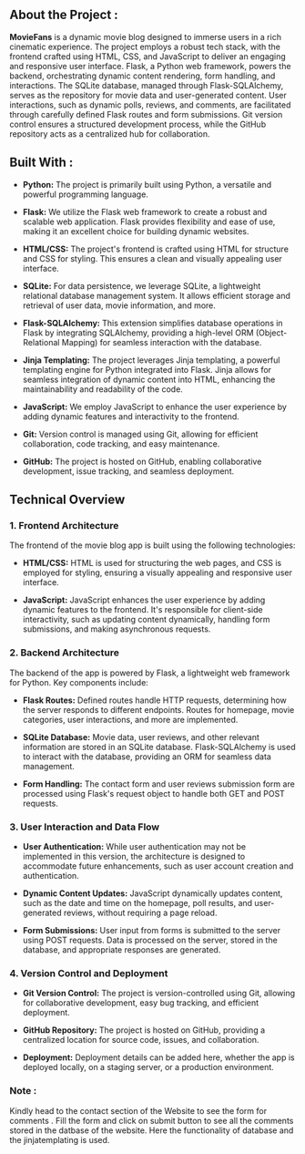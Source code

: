 ## About the Project : 

**MovieFans** is a dynamic movie blog designed to immerse users in a rich cinematic experience. The project employs a robust tech stack, with the frontend crafted using HTML, CSS, and JavaScript to deliver an engaging and responsive user interface. Flask, a Python web framework, powers the backend, orchestrating dynamic content rendering, form handling, and interactions. The SQLite database, managed through Flask-SQLAlchemy, serves as the repository for movie data and user-generated content. User interactions, such as dynamic polls, reviews, and comments, are facilitated through carefully defined Flask routes and form submissions. Git version control ensures a structured development process, while the GitHub repository acts as a centralized hub for collaboration.

## Built With : 

- **Python:** The project is primarily built using Python, a versatile and powerful programming language.
  
- **Flask:** We utilize the Flask web framework to create a robust and scalable web application. Flask provides flexibility and ease of use, making it an excellent choice for building dynamic websites.

- **HTML/CSS:** The project's frontend is crafted using HTML for structure and CSS for styling. This ensures a clean and visually appealing user interface.

- **SQLite:** For data persistence, we leverage SQLite, a lightweight relational database management system. It allows efficient storage and retrieval of user data, movie information, and more.

- **Flask-SQLAlchemy:** This extension simplifies database operations in Flask by integrating SQLAlchemy, providing a high-level ORM (Object-Relational Mapping) for seamless interaction with the database.

- **Jinja Templating:** The project leverages Jinja templating, a powerful templating engine for Python integrated into Flask. Jinja allows for seamless integration of dynamic content into HTML, enhancing the maintainability and readability of the code.

- **JavaScript:** We employ JavaScript to enhance the user experience by adding dynamic features and interactivity to the frontend.

- **Git:** Version control is managed using Git, allowing for efficient collaboration, code tracking, and easy maintenance.

- **GitHub:** The project is hosted on GitHub, enabling collaborative development, issue tracking, and seamless deployment.

## Technical Overview

### 1. Frontend Architecture

The frontend of the movie blog app is built using the following technologies:

- **HTML/CSS:** HTML is used for structuring the web pages, and CSS is employed for styling, ensuring a visually appealing and responsive user interface.

- **JavaScript:** JavaScript enhances the user experience by adding dynamic features to the frontend. It's responsible for client-side interactivity, such as updating content dynamically, handling form submissions, and making asynchronous requests.

### 2. Backend Architecture

The backend of the app is powered by Flask, a lightweight web framework for Python. Key components include:

- **Flask Routes:** Defined routes handle HTTP requests, determining how the server responds to different endpoints. Routes for homepage, movie categories, user interactions, and more are implemented.

- **SQLite Database:** Movie data, user reviews, and other relevant information are stored in an SQLite database. Flask-SQLAlchemy is used to interact with the database, providing an ORM for seamless data management.

- **Form Handling:** The contact form and user reviews submission form are processed using Flask's request object to handle both GET and POST requests.

### 3. User Interaction and Data Flow

- **User Authentication:** While user authentication may not be implemented in this version, the architecture is designed to accommodate future enhancements, such as user account creation and authentication.

- **Dynamic Content Updates:** JavaScript dynamically updates content, such as the date and time on the homepage, poll results, and user-generated reviews, without requiring a page reload.

- **Form Submissions:** User input from forms is submitted to the server using POST requests. Data is processed on the server, stored in the database, and appropriate responses are generated.

### 4. Version Control and Deployment

- **Git Version Control:** The project is version-controlled using Git, allowing for collaborative development, easy bug tracking, and efficient deployment.

- **GitHub Repository:** The project is hosted on GitHub, providing a centralized location for source code, issues, and collaboration.

- **Deployment:** Deployment details can be added here, whether the app is deployed locally, on a staging server, or a production environment.

### Note : 
Kindly head to the contact section of the Website to see the form for comments . Fill the form and click on submit button to see all the comments stored in the datbase of the website. Here the functionality of database and the jinjatemplating is used.

